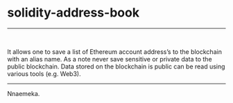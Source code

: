 # solidity-address-book

---

<br/>

It allows one to save a list of Ethereum account address’s to the blockchain with an alias name. As a note never save sensitive or private data to the public blockchain. Data stored on the blockchain is public can be read using various tools (e.g. Web3).

---

Nnaemeka.
